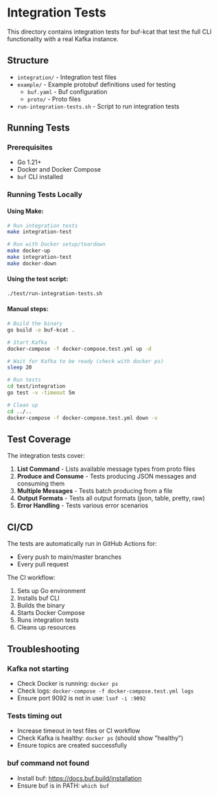 # Integration Tests

This directory contains integration tests for buf-kcat that test the full CLI functionality with a real Kafka instance.

## Structure

- `integration/` - Integration test files
- `example/` - Example protobuf definitions used for testing
  - `buf.yaml` - Buf configuration
  - `proto/` - Proto files
- `run-integration-tests.sh` - Script to run integration tests

## Running Tests

### Prerequisites

- Go 1.21+
- Docker and Docker Compose
- `buf` CLI installed

### Running Tests Locally

#### Using Make:
```bash
# Run integration tests
make integration-test

# Run with Docker setup/teardown
make docker-up
make integration-test
make docker-down
```

#### Using the test script:
```bash
./test/run-integration-tests.sh
```

#### Manual steps:
```bash
# Build the binary
go build -o buf-kcat .

# Start Kafka
docker-compose -f docker-compose.test.yml up -d

# Wait for Kafka to be ready (check with docker ps)
sleep 20

# Run tests
cd test/integration
go test -v -timeout 5m

# Clean up
cd ../..
docker-compose -f docker-compose.test.yml down -v
```

## Test Coverage

The integration tests cover:

1. **List Command** - Lists available message types from proto files
2. **Produce and Consume** - Tests producing JSON messages and consuming them
3. **Multiple Messages** - Tests batch producing from a file
4. **Output Formats** - Tests all output formats (json, table, pretty, raw)
5. **Error Handling** - Tests various error scenarios

## CI/CD

The tests are automatically run in GitHub Actions for:
- Every push to main/master branches
- Every pull request

The CI workflow:
1. Sets up Go environment
2. Installs buf CLI
3. Builds the binary
4. Starts Docker Compose
5. Runs integration tests
6. Cleans up resources

## Troubleshooting

### Kafka not starting
- Check Docker is running: `docker ps`
- Check logs: `docker-compose -f docker-compose.test.yml logs`
- Ensure port 9092 is not in use: `lsof -i :9092`

### Tests timing out
- Increase timeout in test files or CI workflow
- Check Kafka is healthy: `docker ps` (should show "healthy")
- Ensure topics are created successfully

### buf command not found
- Install buf: https://docs.buf.build/installation
- Ensure buf is in PATH: `which buf`